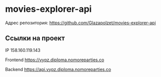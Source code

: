 # movies-explorer-api

Адрес репозитория: https://github.com/Glazapolzet/movies-explorer-api

## Ссылки на проект

IP 158.160.119.143

Frontend https://vypz.diploma.nomoreparties.co

Backend https://api.vypz.diploma.nomoreparties.co
